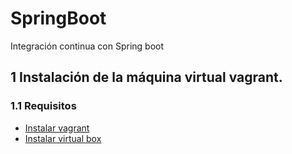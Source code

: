 # SpringBoot
Integración continua con Spring boot

## 1 Instalación de la máquina virtual vagrant.

### 1.1 Requisitos

* [Instalar vagrant](https://www.vagrantup.com/downloads.html)
* [Instalar virtual box](https://www.virtualbox.org/wiki/Downloads)
